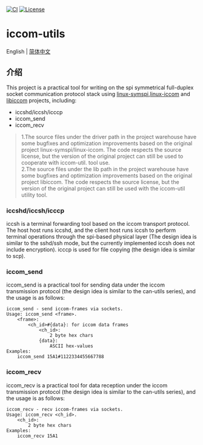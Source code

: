[![CI](https://github.com/QQxiaoming/iccom-utils/actions/workflows/ci.yml/badge.svg?branch=main)](https://github.com/QQxiaoming/iccom-utils/actions/workflows/ci.yml)
[![License](https://img.shields.io/github/license/qqxiaoming/iccom-utils.svg?colorB=f48041&style=flat-square)](https://github.com/QQxiaoming/iccom-utils)

# iccom-utils

English | [简体中文](./README_zh_CN.md)

## 介绍

This project is a practical tool for writing on the spi symmetrical full-duplex socket communication protocol stack using [linux-symspi](https://github.com/Bosch-SW/linux-symspi),[linux-iccom](https://github.com/Bosch-SW/linux-iccom) and [libiccom](https://github.com/Bosch-SW/libiccom) projects, including:

- iccshd/iccsh/icccp
- iccom_send
- iccom_recv

> 1.The source files under the driver path in the project warehouse have some bugfixes and optimization improvements based on the original project linux-symspi/linux-iccom. The code respects the source license, but the version of the original project can still be used to cooperate with iccom-util. tool use.<br>2.The source files under the lib path in the project warehouse have some bugfixes and optimization improvements based on the original project libiccom. The code respects the source license, but the version of the original project can still be used with the iccom-util utility tool.

### iccshd/iccsh/icccp

iccsh is a terminal forwarding tool based on the iccom transport protocol. The host host runs iccshd, and the client host runs iccsh to perform terminal operations through the spi-based physical layer (The design idea is similar to the sshd/ssh mode, but the currently implemented iccsh does not include encryption). icccp is used for file copying (the design idea is similar to scp).

### iccom_send

iccom_send is a practical tool for sending data under the iccom transmission protocol (the design idea is similar to the can-utils series), and the usage is as follows:

```shell
iccom_send - send iccom-frames via sockets.
Usage: iccom_send <frame>.
    <frame>:
        <ch_id>#{data}: for iccom data frames
            <ch_id>:
                2 byte hex chars
            {data}:
                ASCII hex-values
Examples:
    iccom_send 15A1#1122334455667788
```

### iccom_recv

iccom_recv is a practical tool for data reception under the iccom transmission protocol (the design idea is similar to the can-utils series), and the usage is as follows:

```shell
iccom_recv - recv iccom-frames via sockets.
Usage: iccom_recv <ch_id>.
    <ch_id>:
        2 byte hex chars
Examples:
    iccom_recv 15A1
```
